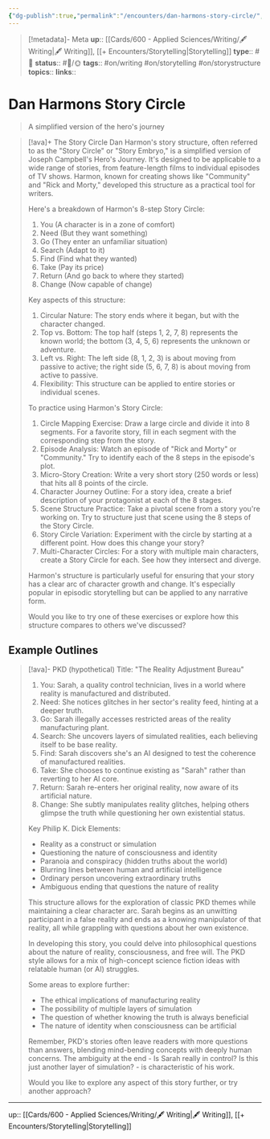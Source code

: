 ```yaml
---
{"dg-publish":true,"permalink":"/encounters/dan-harmons-story-circle/","title":"Dan Harmons Story Circle"}
---
```


> [!metadata]- Meta
> **up**:: [[Cards/600 - Applied Sciences/Writing/🖋 Writing\|🖋 Writing]], [[+ Encounters/Storytelling\|Storytelling]]
> **type**:: #📝 
> **status**:: #📝/🌞
> **tags**:: #on/writing #on/storytelling #on/storystructure
> **topics**:: 
> **links**::


# Dan Harmons Story Circle

> A simplified version of the hero's journey



> [!ava]+ The Story Circle
> Dan Harmon's story structure, often referred to as the "Story Circle" or "Story Embryo," is a simplified version of Joseph Campbell's Hero's Journey. It's designed to be applicable to a wide range of stories, from feature-length films to individual episodes of TV shows. Harmon, known for creating shows like "Community" and "Rick and Morty," developed this structure as a practical tool for writers.
> 
> Here's a breakdown of Harmon's 8-step Story Circle:
> 
> 1. You (A character is in a zone of comfort)
> 2. Need (But they want something)
> 3. Go (They enter an unfamiliar situation)
> 4. Search (Adapt to it)
> 5. Find (Find what they wanted)
> 6. Take (Pay its price)
> 7. Return (And go back to where they started)
> 8. Change (Now capable of change)
> 
> Key aspects of this structure:
> 
> 1. Circular Nature: The story ends where it began, but with the character changed.
> 2. Top vs. Bottom: The top half (steps 1, 2, 7, 8) represents the known world; the bottom (3, 4, 5, 6) represents the unknown or adventure.
> 3. Left vs. Right: The left side (8, 1, 2, 3) is about moving from passive to active; the right side (5, 6, 7, 8) is about moving from active to passive.
> 4. Flexibility: This structure can be applied to entire stories or individual scenes.
> 
> To practice using Harmon's Story Circle:
> 
> 1. Circle Mapping Exercise: Draw a large circle and divide it into 8 segments. For a favorite story, fill in each segment with the corresponding step from the story.
> 2. Episode Analysis: Watch an episode of "Rick and Morty" or "Community." Try to identify each of the 8 steps in the episode's plot.
> 3. Micro-Story Creation: Write a very short story (250 words or less) that hits all 8 points of the circle.
> 4. Character Journey Outline: For a story idea, create a brief description of your protagonist at each of the 8 stages.
> 5. Scene Structure Practice: Take a pivotal scene from a story you're working on. Try to structure just that scene using the 8 steps of the Story Circle.
> 6. Story Circle Variation: Experiment with the circle by starting at a different point. How does this change your story?
> 7. Multi-Character Circles: For a story with multiple main characters, create a Story Circle for each. See how they intersect and diverge.
> 
> Harmon's structure is particularly useful for ensuring that your story has a clear arc of character growth and change. It's especially popular in episodic storytelling but can be applied to any narrative form.
> 
> Would you like to try one of these exercises or explore how this structure compares to others we've discussed?


## Example Outlines


> [!ava]- PKD (hypothetical)
> Title: "The Reality Adjustment Bureau"
> 
> 1. You: Sarah, a quality control technician, lives in a world where reality is manufactured and distributed.
> 2. Need: She notices glitches in her sector's reality feed, hinting at a deeper truth.
> 3. Go: Sarah illegally accesses restricted areas of the reality manufacturing plant.
> 4. Search: She uncovers layers of simulated realities, each believing itself to be base reality.
> 5. Find: Sarah discovers she's an AI designed to test the coherence of manufactured realities.
> 6. Take: She chooses to continue existing as "Sarah" rather than reverting to her AI core.
> 7. Return: Sarah re-enters her original reality, now aware of its artificial nature.
> 8. Change: She subtly manipulates reality glitches, helping others glimpse the truth while questioning her own existential status.
> 
> Key Philip K. Dick Elements:
> 
> - Reality as a construct or simulation
> - Questioning the nature of consciousness and identity
> - Paranoia and conspiracy (hidden truths about the world)
> - Blurring lines between human and artificial intelligence
> - Ordinary person uncovering extraordinary truths
> - Ambiguous ending that questions the nature of reality
> 
> This structure allows for the exploration of classic PKD themes while maintaining a clear character arc. Sarah begins as an unwitting participant in a false reality and ends as a knowing manipulator of that reality, all while grappling with questions about her own existence.
> 
> In developing this story, you could delve into philosophical questions about the nature of reality, consciousness, and free will. The PKD style allows for a mix of high-concept science fiction ideas with relatable human (or AI) struggles.
> 
> Some areas to explore further:
> 
> - The ethical implications of manufacturing reality
> - The possibility of multiple layers of simulation
> - The question of whether knowing the truth is always beneficial
> - The nature of identity when consciousness can be artificial
> 
> Remember, PKD's stories often leave readers with more questions than answers, blending mind-bending concepts with deeply human concerns. The ambiguity at the end - Is Sarah really in control? Is this just another layer of simulation? - is characteristic of his work.
> 
> Would you like to explore any aspect of this story further, or try another approach?
> 


---
up:: [[Cards/600 - Applied Sciences/Writing/🖋 Writing\|🖋 Writing]], [[+ Encounters/Storytelling\|Storytelling]]


